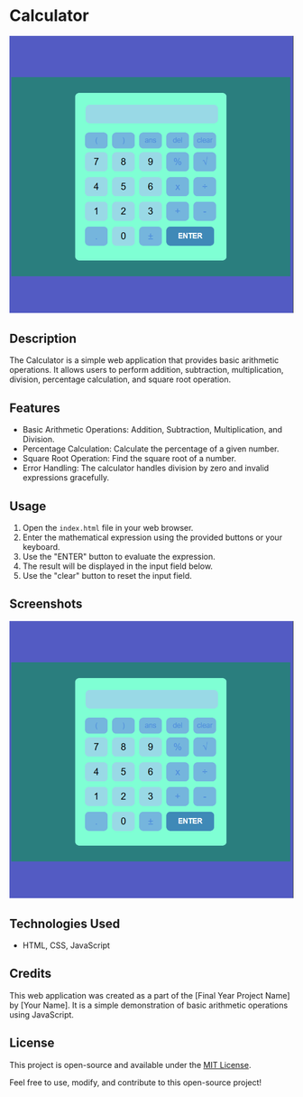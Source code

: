 # Calculator

![Calculator](calculator.PNG)

## Description

The Calculator is a simple web application that provides basic arithmetic operations. It allows users to perform addition, subtraction, multiplication, division, percentage calculation, and square root operation.

## Features

- Basic Arithmetic Operations: Addition, Subtraction, Multiplication, and Division.
- Percentage Calculation: Calculate the percentage of a given number.
- Square Root Operation: Find the square root of a number.
- Error Handling: The calculator handles division by zero and invalid expressions gracefully.

## Usage

1. Open the `index.html` file in your web browser.
2. Enter the mathematical expression using the provided buttons or your keyboard.
3. Use the "ENTER" button to evaluate the expression.
4. The result will be displayed in the input field below.
5. Use the "clear" button to reset the input field.

## Screenshots

![Calculator Screenshot](calculator.PNG)

## Technologies Used

- HTML, CSS, JavaScript

## Credits

This web application was created as a part of the [Final Year Project Name] by [Your Name]. It is a simple demonstration of basic arithmetic operations using JavaScript.

## License

This project is open-source and available under the [MIT License](LICENSE).

Feel free to use, modify, and contribute to this open-source project!

